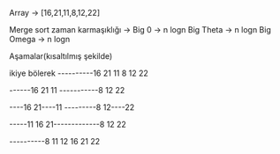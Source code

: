 Array -> [16,21,11,8,12,22]

Merge sort zaman karmaşıklığı ->
Big 0 -> n logn
Big Theta -> n logn
Big Omega -> n logn

Aşamalar(kısaltılmış şekilde)

ikiye bölerek
----------16 21 11 8 12 22

------16 21 11 -----------8 12 22

----16 21----11 ---------8 12----22

-----11 16 21-------------8 12 22

----------8 11 12 16 21 22
